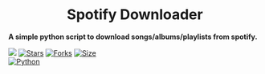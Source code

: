 <h1 align="center">
  <b>Spotify Downloader</b>
</h1>

<b>A simple python script to download songs/albums/playlists from spotify.</b>

[![](https://img.shields.io/badge/SpotifyDownloader-v2.0-crimson)](#)
[![Stars](https://img.shields.io/github/stars/minkxx/SpotifyDownloader?style=flat-square&color=yellow)](https://github.com/minkxx/SpotifyDownloader/stargazers)
[![Forks](https://img.shields.io/github/forks/minkxx/SpotifyDownloader?style=flat-square&color=orange)](https://github.com/minkxx/SpotifyDownloader/fork)
[![Size](https://img.shields.io/github/repo-size/minkxx/SpotifyDownloader?style=flat-square&color=green)](https://github.com/minkxx/SpotifyDownloader/)   
[![Python](https://img.shields.io/badge/Python-v3.11.4-blue)](https://www.python.org/)